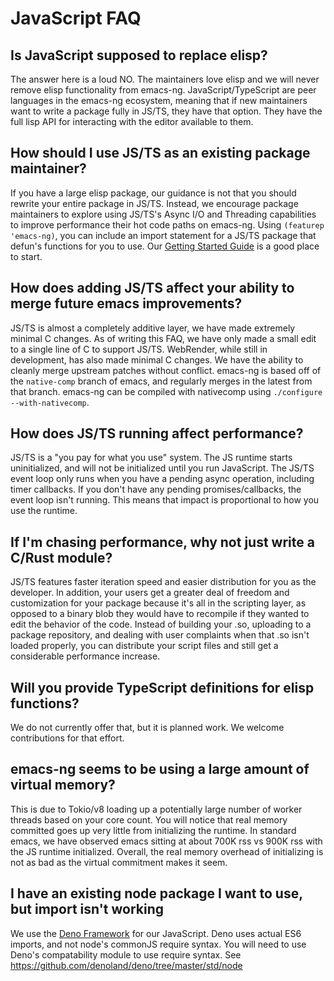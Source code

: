 # JavaScript FAQ

## Is JavaScript supposed to replace elisp?

The answer here is a loud NO. The maintainers love elisp and we will never remove elisp functionality from emacs-ng. JavaScript/TypeScript are peer languages in the emacs-ng ecosystem, meaning that if new maintainers want to write a package fully in JS/TS, they have that option. They have the full lisp API for interacting with the editor available to them.

## How should I use JS/TS as an existing package maintainer?

If you have a large elisp package, our guidance is not that you should rewrite your entire package in JS/TS. Instead, we encourage package maintainers to explore using JS/TS's Async I/O and Threading capabilities to improve performance their hot code paths on emacs-ng. Using `(featurep 'emacs-ng)`, you can include an import statement for a JS/TS package that defun's functions for you to use. Our [Getting Started Guide](https://github.com/emacs-ng/emacs-ng/blob/master/docs/getting-started.md) is a good place to start.

## How does adding JS/TS affect your ability to merge future emacs improvements?

JS/TS is almost a completely additive layer, we have made extremely minimal C changes. As of writing this FAQ, we have only made a small edit to a single line of C to support JS/TS. WebRender, while still in development, has also made minimal C changes. We have the ability to cleanly merge upstream patches without conflict. emacs-ng is based off of the `native-comp` branch of emacs, and regularly merges in the latest from that branch. emacs-ng can be compiled with nativecomp using `./configure --with-nativecomp`.

## How does JS/TS running affect performance?

JS/TS is a "you pay for what you use" system. The JS runtime starts uninitialized, and will not be initialized until you run JavaScript. The JS/TS event loop only runs when you have a pending async operation, including timer callbacks. If you don't have any pending promises/callbacks, the event loop isn't running. This means that impact is proportional to how you use the runtime.

## If I'm chasing performance, why not just write a C/Rust module?

JS/TS features faster iteration speed and easier distribution for you as the developer. In addition, your users get a greater deal of freedom and customization for your package because it's all in the scripting layer, as opposed to a binary blob they would have to recompile if they wanted to edit the behavior of the code. Instead of building your .so, uploading to a package repository, and dealing with user complaints when that .so isn't loaded properly, you can distribute your script files and still get a considerable performance increase.

## Will you provide TypeScript definitions for elisp functions?

We do not currently offer that, but it is planned work. We welcome contributions for that effort.

## emacs-ng seems to be using a large amount of virtual memory?

This is due to Tokio/v8 loading up a potentially large number of worker threads based on your core count. You will notice that real memory committed goes up very little from initializing the runtime. In standard emacs, we have observed emacs sitting at about 700K rss vs 900K rss with the JS runtime initialized. Overall, the real memory overhead of initializing is not as bad as the virtual commitment makes it seem.

## I have an existing node package I want to use, but import isn't working

We use the [Deno Framework](deno.land) for our JavaScript. Deno uses actual ES6 imports, and not node's commonJS require syntax. You will need to use Deno's compatability module to use require syntax. See https://github.com/denoland/deno/tree/master/std/node
